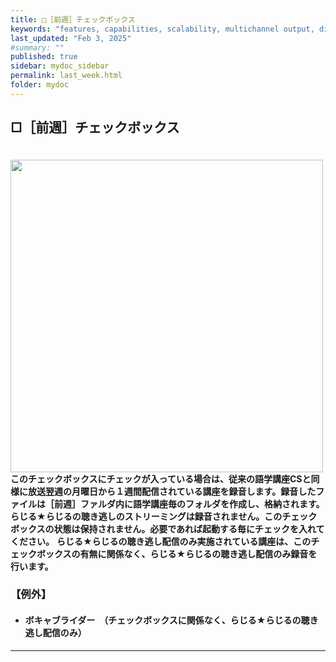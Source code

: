 ```yaml
---
title: □［前週］チェックボックス 
keywords: "features, capabilities, scalability, multichannel output, dita, hats, comparison, benefits"
last_updated: "Feb 3, 2025"
#summary: ""
published: true
sidebar: mydoc_sidebar
permalink: last_week.html
folder: mydoc
---
```


## □［前週］チェックボックス 　　　  

　　　          　　　　　　           
<img src="https://user-images.githubusercontent.com/46049273/206841061-e1a228a9-059e-43ee-a0b6-3e9630fa7421.png" width="500">
**このチェックボックスにチェックが入っている場合は、従来の語学講座CSと同様に放送翌週の月曜日から１週間配信されている講座を録音します。録音したファイルは［前週］ファルダ内に語学講座毎のフォルダを作成し、格納されます。らじる★らじるの聴き逃しのストリーミングは録音されません。このチェックボックスの状態は保持されません。必要であれば起動する毎にチェックを入れてください。**
**らじる★らじるの聴き逃し配信のみ実施されている講座は、このチェックボックスの有無に関係なく、らじる★らじるの聴き逃し配信のみ録音を行います。**
 　　　　　　                   
### 【例外】                  
- #### ボキャブライダー　（チェックボックスに関係なく、らじる★らじるの聴き逃し配信のみ）



*** 
 <link rel="shortcut icon" type="image/x-icon" href="https://avatars.githubusercontent.com/u/46049273?v=4">
 <meta name="twitter:image:src" content="https://avatars.githubusercontent.com/u/46049273?v=4">
